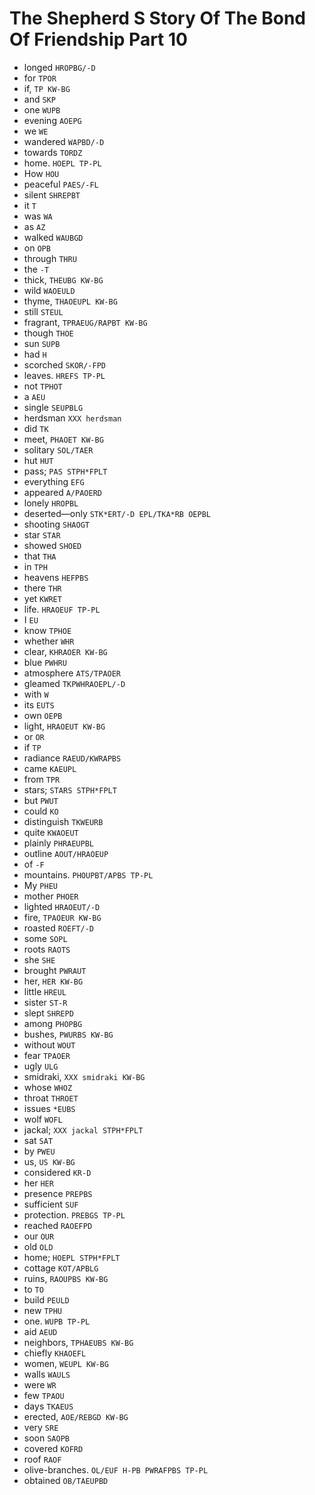 # The Shepherd S Story Of The Bond Of Friendship Part 10

* longed `HROPBG/-D`
* for `TPOR`
* if, `TP KW-BG`
* and `SKP`
* one `WUPB`
* evening `AOEPG`
* we `WE`
* wandered `WAPBD/-D`
* towards `TORDZ`
* home. `HOEPL TP-PL`
* How `HOU`
* peaceful `PAES/-FL`
* silent `SHREPBT`
* it `T`
* was `WA`
* as `AZ`
* walked `WAUBGD`
* on `OPB`
* through `THRU`
* the `-T`
* thick, `THEUBG KW-BG`
* wild `WAOEULD`
* thyme, `THAOEUPL KW-BG`
* still `STEUL`
* fragrant, `TPRAEUG/RAPBT KW-BG`
* though `THOE`
* sun `SUPB`
* had `H`
* scorched `SKOR/-FPD`
* leaves. `HREFS TP-PL`
* not `TPHOT`
* a `AEU`
* single `SEUPBLG`
* herdsman `XXX herdsman`
* did `TK`
* meet, `PHAOET KW-BG`
* solitary `SOL/TAER`
* hut `HUT`
* pass; `PAS STPH*FPLT`
* everything `EFG`
* appeared `A/PAOERD`
* lonely `HROPBL`
* deserted—only `STK*ERT/-D EPL/TKA*RB OEPBL`
* shooting `SHAOGT`
* star `STAR`
* showed `SHOED`
* that `THA`
* in `TPH`
* heavens `HEFPBS`
* there `THR`
* yet `KWRET`
* life. `HRAOEUF TP-PL`
* I `EU`
* know `TPHOE`
* whether `WHR`
* clear, `KHRAOER KW-BG`
* blue `PWHRU`
* atmosphere `ATS/TPAOER`
* gleamed `TKPWHRAOEPL/-D`
* with `W`
* its `EUTS`
* own `OEPB`
* light, `HRAOEUT KW-BG`
* or `OR`
* if `TP`
* radiance `RAEUD/KWRAPBS`
* came `KAEUPL`
* from `TPR`
* stars; `STARS STPH*FPLT`
* but `PWUT`
* could `KO`
* distinguish `TKWEURB`
* quite `KWAOEUT`
* plainly `PHRAEUPBL`
* outline `AOUT/HRAOEUP`
* of `-F`
* mountains. `PHOUPBT/APBS TP-PL`
* My `PHEU`
* mother `PHOER`
* lighted `HRAOEUT/-D`
* fire, `TPAOEUR KW-BG`
* roasted `ROEFT/-D`
* some `SOPL`
* roots `RAOTS`
* she `SHE`
* brought `PWRAUT`
* her, `HER KW-BG`
* little `HREUL`
* sister `ST-R`
* slept `SHREPD`
* among `PHOPBG`
* bushes, `PWURBS KW-BG`
* without `WOUT`
* fear `TPAOER`
* ugly `ULG`
* smidraki, `XXX smidraki KW-BG`
* whose `WHOZ`
* throat `THROET`
* issues `*EUBS`
* wolf `WOFL`
* jackal; `XXX jackal STPH*FPLT`
* sat `SAT`
* by `PWEU`
* us, `US KW-BG`
* considered `KR-D`
* her `HER`
* presence `PREPBS`
* sufficient `SUF`
* protection. `PREBGS TP-PL`
* reached `RAOEFPD`
* our `OUR`
* old `OLD`
* home; `HOEPL STPH*FPLT`
* cottage `KOT/APBLG`
* ruins, `RAOUPBS KW-BG`
* to `TO`
* build `PEULD`
* new `TPHU`
* one. `WUPB TP-PL`
* aid `AEUD`
* neighbors, `TPHAEUBS KW-BG`
* chiefly `KHAOEFL`
* women, `WEUPL KW-BG`
* walls `WAULS`
* were `WR`
* few `TPAOU`
* days `TKAEUS`
* erected, `AOE/REBGD KW-BG`
* very `SRE`
* soon `SAOPB`
* covered `KOFRD`
* roof `RAOF`
* olive-branches. `OL/EUF H-PB PWRAFPBS TP-PL`
* obtained `OB/TAEUPBD`
